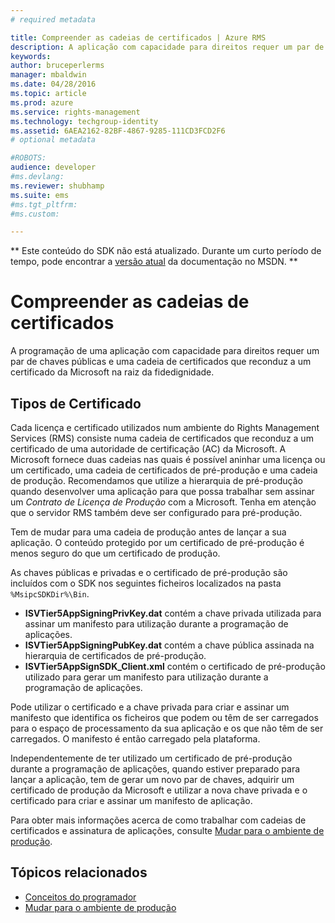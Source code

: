```yaml
---
# required metadata

title: Compreender as cadeias de certificados | Azure RMS
description: A aplicação com capacidade para direitos requer um par de chaves públicas e uma cadeia de certificados que reconduz a um certificado da Microsoft na raiz da fidedignidade
keywords:
author: bruceperlerms
manager: mbaldwin
ms.date: 04/28/2016
ms.topic: article
ms.prod: azure
ms.service: rights-management
ms.technology: techgroup-identity
ms.assetid: 6AEA2162-82BF-4867-9285-111CD3FCD2F6
# optional metadata

#ROBOTS:
audience: developer
#ms.devlang:
ms.reviewer: shubhamp
ms.suite: ems
#ms.tgt_pltfrm:
#ms.custom:

---
```

** Este conteúdo do SDK não está atualizado. Durante um curto período de tempo, pode encontrar a [versão atual](https://msdn.microsoft.com/library/windows/desktop/hh535290(v=vs.85).aspx) da documentação no MSDN. **
# Compreender as cadeias de certificados

A programação de uma aplicação com capacidade para direitos requer um par de chaves públicas e uma cadeia de certificados que reconduz a um certificado da Microsoft na raiz da fidedignidade.

## Tipos de Certificado

Cada licença e certificado utilizados num ambiente do Rights Management Services (RMS) consiste numa cadeia de certificados que reconduz a um certificado de uma autoridade de certificação (AC) da Microsoft. A Microsoft fornece duas cadeias nas quais é possível aninhar uma licença ou um certificado, uma cadeia de certificados de pré-produção e uma cadeia de produção. Recomendamos que utilize a hierarquia de pré-produção quando desenvolver uma aplicação para que possa trabalhar sem assinar um *Contrato de Licença de Produção* com a Microsoft. Tenha em atenção que o servidor RMS também deve ser configurado para pré-produção.

Tem de mudar para uma cadeia de produção antes de lançar a sua aplicação. O conteúdo protegido por um certificado de pré-produção é menos seguro do que um certificado de produção.

As chaves públicas e privadas e o certificado de pré-produção são incluídos com o SDK nos seguintes ficheiros localizados na pasta `%MsipcSDKDir%\Bin`.

- **ISVTier5AppSigningPrivKey.dat** contém a chave privada utilizada para assinar um manifesto para utilização durante a programação de aplicações.
- **ISVTier5AppSigningPubKey.dat** contém a chave pública assinada na hierarquia de certificados de pré-produção.
- **ISVTier5AppSignSDK_Client.xml** contém o certificado de pré-produção utilizado para gerar um manifesto para utilização durante a programação de aplicações.

 

Pode utilizar o certificado e a chave privada para criar e assinar um manifesto que identifica os ficheiros que podem ou têm de ser carregados para o espaço de processamento da sua aplicação e os que não têm de ser carregados. O manifesto é então carregado pela plataforma.

Independentemente de ter utilizado um certificado de pré-produção durante a programação de aplicações, quando estiver preparado para lançar a aplicação, tem de gerar um novo par de chaves, adquirir um certificado de produção da Microsoft e utilizar a nova chave privada e o certificado para criar e assinar um manifesto de aplicação.

Para obter mais informações acerca de como trabalhar com cadeias de certificados e assinatura de aplicações, consulte [Mudar para o ambiente de produção](switching-to-the-production-environment.md).

## Tópicos relacionados

* [Conceitos do programador](ad-rms-concepts-nav.md)
* [Mudar para o ambiente de produção](switching-to-the-production-environment.md)
 

 


<!--HONumber=Jun16_HO1-->


